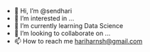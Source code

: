 - 👋 Hi, I’m @sendhari
- 👀 I’m interested in ...
- 🌱 I’m currently learning Data Science
- 💞️ I’m looking to collaborate on ...
- 📫 How to reach me hariharnsh@gmail.com

<!---
sendhari/sendhari is a ✨ special ✨ repository because its `README.md` (this file) appears on your GitHub profile.
You can click the Preview link to take a look at your changes.
--->
